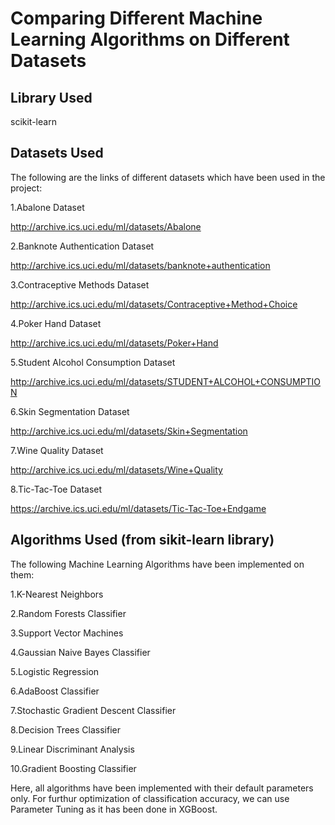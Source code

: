 # Comparing Different Machine Learning Algorithms on Different Datasets

## Library Used
scikit-learn

## Datasets Used

The following are the links of different datasets which have been used in the project:

1.Abalone Dataset
 
http://archive.ics.uci.edu/ml/datasets/Abalone 

2.Banknote Authentication Dataset 

http://archive.ics.uci.edu/ml/datasets/banknote+authentication 

3.Contraceptive Methods Dataset

http://archive.ics.uci.edu/ml/datasets/Contraceptive+Method+Choice 

4.Poker Hand Dataset 

http://archive.ics.uci.edu/ml/datasets/Poker+Hand 

5.Student Alcohol Consumption Dataset 

http://archive.ics.uci.edu/ml/datasets/STUDENT+ALCOHOL+CONSUMPTION 

6.Skin Segmentation Dataset 

http://archive.ics.uci.edu/ml/datasets/Skin+Segmentation 

7.Wine Quality Dataset 

http://archive.ics.uci.edu/ml/datasets/Wine+Quality 

8.Tic-Tac-Toe Dataset 

https://archive.ics.uci.edu/ml/datasets/Tic-Tac-Toe+Endgame

## Algorithms Used (from sikit-learn library)
The following Machine Learning Algorithms have been implemented on them: 

1.K-Nearest Neighbors 

2.Random Forests Classifier 

3.Support Vector Machines 

4.Gaussian Naive Bayes Classifier 

5.Logistic Regression 

6.AdaBoost Classifier 

7.Stochastic Gradient Descent Classifier 

8.Decision Trees Classifier 

9.Linear Discriminant Analysis 

10.Gradient Boosting Classifier

Here, all algorithms have been implemented with their default parameters only. For furthur optimization of classification accuracy, we can use Parameter Tuning as it has been done in XGBoost.
